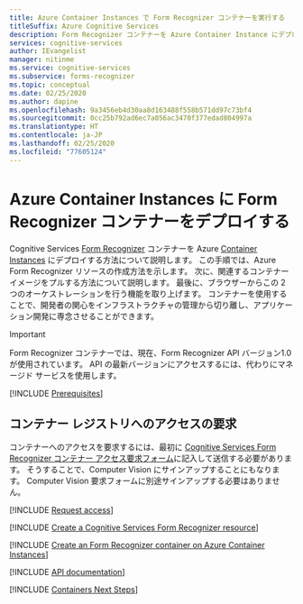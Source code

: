 ```yaml
---
title: Azure Container Instances で Form Recognizer コンテナーを実行する
titleSuffix: Azure Cognitive Services
description: Form Recognizer コンテナーを Azure Container Instance にデプロイし、Web ブラウザーでテストします。
services: cognitive-services
author: IEvangelist
manager: nitinme
ms.service: cognitive-services
ms.subservice: forms-recognizer
ms.topic: conceptual
ms.date: 02/25/2020
ms.author: dapine
ms.openlocfilehash: 9a3456eb4d30aa8d163488f558b571dd97c73bf4
ms.sourcegitcommit: 0cc25b792ad6ec7a056ac3470f377edad804997a
ms.translationtype: HT
ms.contentlocale: ja-JP
ms.lasthandoff: 02/25/2020
ms.locfileid: "77605124"
---
```

# <a name="deploy-the-form-recognizer-container-to-azure-container-instances"></a>Azure Container Instances に Form Recognizer コンテナーをデプロイする

Cognitive Services [Form Recognizer](form-recognizer-container-howto.md) コンテナーを Azure [Container Instances](https://docs.microsoft.com/azure/container-instances/) にデプロイする方法について説明します。 この手順では、Azure Form Recognizer リソースの作成方法を示します。 次に、関連するコンテナー イメージをプルする方法について説明します。 最後に、ブラウザーからこの 2 つのオーケストレーションを行う機能を取り上げます。 コンテナーを使用することで、開発者の関心をインフラストラクチャの管理から切り離し、アプリケーション開発に専念させることができます。

> [!IMPORTANT]
> Form Recognizer コンテナーでは、現在、Form Recognizer API バージョン1.0 が使用されています。 API の最新バージョンにアクセスするには、代わりにマネージド サービスを使用します。

[!INCLUDE [Prerequisites](../containers/includes/container-preview-prerequisites.md)]

## <a name="request-access-to-the-container-registry"></a>コンテナー レジストリへのアクセスの要求

コンテナーへのアクセスを要求するには、最初に [Cognitive Services Form Recognizer コンテナー アクセス要求フォーム](https://aka.ms/FormRecognizerContainerRequestAccess)に記入して送信する必要があります。 そうすることで、Computer Vision にサインアップすることにもなります。 Computer Vision 要求フォームに別途サインアップする必要はありません。 

[!INCLUDE [Request access](../../../includes/cognitive-services-containers-request-access-only.md)]

[!INCLUDE [Create a Cognitive Services Form Recognizer resource](includes/create-resource.md)]

[!INCLUDE [Create an Form Recognizer container on Azure Container Instances](../containers/includes/create-container-instances-resource-from-azure-cli.md)]

[!INCLUDE [API documentation](../../../includes/cognitive-services-containers-api-documentation.md)]

[!INCLUDE [Containers Next Steps](../containers/includes/containers-next-steps.md)]
